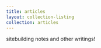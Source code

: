 ```yaml
---
title: articles
layout: collection-listing
collection: articles
---
```


sitebuilding notes and other writings!
